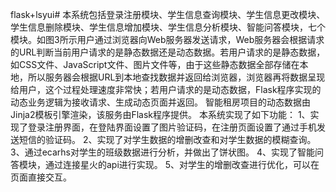 flask+lsyui# 
本系统包括登录注册模块、学生信息查询模块、学生信息更改模块、学生信息删除模块、学生信息增加模块、学生信息分析模块、智能问答模块，七个模块。如图3所示用户通过浏览器向Web服务器发送请求，Web服务器会根据请求的URL判断当前用户请求的是静态数据还是动态数据。若用户请求的是静态数据，如CSS文件、JavaScript文件、图片文件等，由于这些静态数据全部存储在本地，所以服务器会根据URL到本地查找数据并返回给浏览器，浏览器再将数据呈现给用户，这个过程处理速度非常快；若用户请求的是动态数据，Flask程序实现的动态业务逻辑为接收请求、生成动态页面并返回。
智能租房项目的动态数据由Jinja2模板引擎渲染，该服务由Flask程序提供。
本系统实现了如下功能：
1、实现了登录注册界面，在登陆界面设置了图片验证码，在注册页面设置了通过手机发送短信的验证码。
    2、实现了对学生数据的增删改查和对学生数据的模糊查询。
    3、通过ecarhs对学生的班级数据进行分析，并做出了饼状图。
    4、实现了智能问答模块，通过连接星火的api进行实现。 
5、对学生的增删改查进行优化，可以在页面直接交互。
